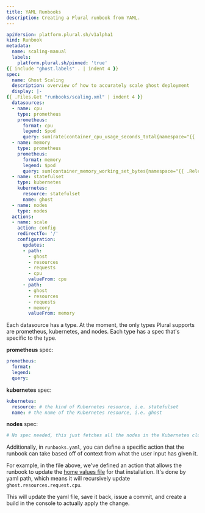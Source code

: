 ```yaml
---
title: YAML Runbooks
description: Creating a Plural runbook from YAML.
---
```


```yaml
apiVersion: platform.plural.sh/v1alpha1
kind: Runbook
metadata:
  name: scaling-manual
  labels:
    platform.plural.sh/pinned: 'true'
{{ include "ghost.labels" . | indent 4 }}
spec:
  name: Ghost Scaling
  description: overview of how to accurately scale ghost deployment
  display: |-
{{ .Files.Get "runbooks/scaling.xml" | indent 4 }}
  datasources:
  - name: cpu
    type: prometheus
    prometheus:
      format: cpu
      legend: $pod
      query: sum(rate(container_cpu_usage_seconds_total{namespace="{{ .Release.Namespace }}",pod=~"ghost-[0-9]+"}[5m])) by (pod)
  - name: memory
    type: prometheus
    prometheus:
      format: memory
      legend: $pod
      query: sum(container_memory_working_set_bytes{namespace="{{ .Release.Namespace }}",pod=~"ghost-[0-9]+"}) by (pod)
  - name: statefulset
    type: kubernetes
    kubernetes:
      resource: statefulset
      name: ghost
  - name: nodes
    type: nodes
  actions:
  - name: scale
    action: config
    redirectTo: '/'
    configuration:
      updates:
      - path:
        - ghost
        - resources
        - requests
        - cpu
        valueFrom: cpu
      - path:
        - ghost
        - resources
        - requests
        - memory
        valueFrom: memory
```

Each datasource has a type. At the moment, the only types Plural supports are prometheus, kubernetes, and nodes. Each type has a spec that's specific to the type.&#x20;

**prometheus** spec:

```yaml
prometheus:
  format:
  legend:
  query:
```

**kubernetes** spec:

```yaml
kubernetes:
  resource: # the kind of Kubernetes resource, i.e. statefulset
  name: # the name of the Kubernetes resource, i.e. ghost
```

**nodes** spec:

```yaml
# No spec needed, this just fetches all the nodes in the Kubernetes cluster.
```

Additionally, in `runbooks.yaml`, you can define a specific action that the runbook can take based off of context from what the user input has given it.

For example, in the file above, we've defined an action that allows the runbook to update the [home values file](https://github.com/pluralsh/plural-artifacts/blob/760ad90c55d42a8f3081d6e5082c8a8e508ef1b4/ghost/helm/ghost/values.yaml) for that installation. It's done by yaml path, which means it will recursively update `ghost.resources.request.cpu`.

This will update the yaml file, save it back, issue a commit, and create a build in the console to actually apply the change.
